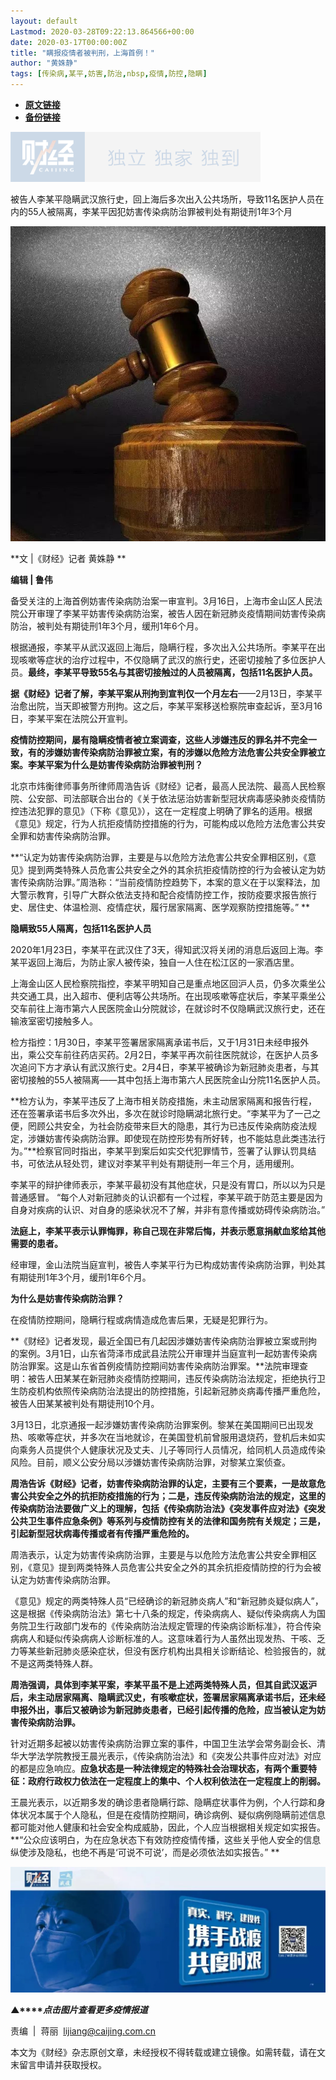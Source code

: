 ```yaml
---
layout: default
Lastmod: 2020-03-28T09:22:13.864566+00:00
date: 2020-03-17T00:00:00Z
title: "瞒报疫情者被判刑，上海首例！"
author: "黄姝静"
tags: [传染病,某平,妨害,防治,nbsp,疫情,防控,隐瞒]
---
```


* [**原文链接**](https://mp.weixin.qq.com/s/4SgGanWikq1eNvmFd0fV_w)
* [**备份链接**](http://archive.today/eFvpW)


![](/images/post/77e6cfb5c7ef66e00d9bd04f74961594.jpg)

被告人李某平隐瞒武汉旅行史，回上海后多次出入公共场所，导致11名医护人员在内的55人被隔离，李某平因犯妨害传染病防治罪被判处有期徒刑1年3个月

![](/images/post/3e31aff79b9383bebba7aca28bfee1f6.jpg)

  

**文 |《财经》记者 黄姝静 **

**编辑 | 鲁伟**

备受关注的上海首例妨害传染病防治案一审宣判。3月16日，上海市金山区人民法院公开审理了李某平妨害传染病防治案，被告人因在新冠肺炎疫情期间妨害传染病防治，被判处有期徒刑1年3个月，缓刑1年6个月。

根据通报，李某平从武汉返回上海后，隐瞒行程，多次出入公共场所。李某平在出现咳嗽等症状的治疗过程中，不仅隐瞒了武汉的旅行史，还密切接触了多位医护人员。**最终，李某平导致55名与其密切接触过的人员被隔离，包括11名医护人员。**

**据《财经》记者了解，李某平案从刑拘到宣判仅一个月左右**——2月13日，李某平治愈出院，当天即被警方刑拘。这之后，李某平案移送检察院审查起诉，至3月16日，李某平案在法院公开宣判。

**疫情防控期间，屡有隐瞒疫情者被立案调查，这些人涉嫌违反的罪名并不完全一致，有的涉嫌妨害传染病防治罪被立案，有的涉嫌以危险方法危害公共安全罪被立案。李某平案为什么是妨害传染病防治罪被判刑？**

北京市炜衡律师事务所律师周浩告诉《财经》记者，最高人民法院、最高人民检察院、公安部、司法部联合出台的《关于依法惩治妨害新型冠状病毒感染肺炎疫情防控违法犯罪的意见》（下称《意见》），这在一定程度上明确了罪名的适用。根据《意见》规定，行为人抗拒疫情防控措施的行为，可能构成以危险方法危害公共安全罪和妨害传染病防治罪。

**“认定为妨害传染病防治罪，主要是与以危险方法危害公共安全罪相区别，《意见》提到两类特殊人员危害公共安全之外的其余抗拒疫情防控的行为会被认定为妨害传染病防治罪。”周浩称：“当前疫情防控趋势下，本案的意义在于以案释法，加大警示教育，引导广大群众依法支持和配合疫情防控工作，按防疫要求报告旅行史、居住史、体温检测、疫情症状，履行居家隔离、医学观察防控措施等。” **

**隐瞒致55人隔离，包括11名医护人员**

2020年1月23日，李某平在武汉住了3天，得知武汉将关闭的消息后返回上海。李某平返回上海后，为防止家人被传染，独自一人住在松江区的一家酒店里。

上海金山区人民检察院指控，李某平明知自己是重点地区回沪人员，仍多次乘坐公共交通工具，出入超市、便利店等公共场所。在出现咳嗽等症状后，李某平乘坐公交车前往上海市第六人民医院金山分院就诊，在就诊时不仅隐瞒武汉旅行史，还在输液室密切接触多人。

检方指控：1月30日，李某平签署居家隔离承诺书后，又于1月31日未经申报外出，乘公交车前往药店买药。2月2日，李某平再次前往医院就诊，在医护人员多次追问下方才承认有武汉旅行史。2月4日，李某平被确诊为新冠肺炎患者，与其密切接触的55人被隔离——其中包括上海市第六人民医院金山分院11名医护人员。

**检方认为，李某平违反了上海市相关防疫措施，未主动居家隔离和报告行程，还在签署承诺书后多次外出，多次在就诊时隐瞒湖北旅行史。“李某平为了一己之便，罔顾公共安全，为社会防疫带来巨大的隐患，其行为已违反传染病防疫法规定，涉嫌妨害传染病防治罪。即使现在防控形势有所好转，也不能姑息此类违法行为。”**检察官同时指出，李某平到案后如实交代犯罪情节，签署了认罪认罚具结书，可依法从轻处罚，建议对李某平判处有期徒刑一年三个月，适用缓刑。

李某平的辩护律师表示，李某平最初没有其他症状，只是没有胃口，所以以为只是普通感冒。 “每个人对新冠肺炎的认识都有一个过程，李某平疏于防范主要是因为自身对疾病的认识、对自身的感染状况不了解，并非有意传播或妨碍传染病防治。”

**法庭上，李某平表示认罪悔罪，称自己现在非常后悔，并表示愿意捐献血浆给其他需要的患者。**

经审理，金山法院当庭宣判，被告人李某平行为已构成妨害传染病防治罪，判处其有期徒刑1年3个月，缓刑1年6个月。

**为什么是妨害传染病防治罪？**

在疫情防控期间，隐瞒行程或病情造成危害后果，无疑是犯罪行为。

**《财经》记者发现，最近全国已有几起因涉嫌妨害传染病防治罪被立案或刑拘的案例。3月1日，山东省菏泽市成武县法院公开审理并当庭宣判一起妨害传染病防治罪案。这是山东省首例疫情防控期间妨害传染病防治罪案。**法院审理查明：被告人田某某在新冠肺炎疫情防控期间，违反传染病防治法规定，拒绝执行卫生防疫机构依照传染病防治法提出的防控措施，引起新冠肺炎病毒传播严重危险，被告人田某某被判处有期徒刑10个月。

3月13日，北京通报一起涉嫌妨害传染病防治罪案例。黎某在美国期间已出现发热、咳嗽等症状，并多次在当地就诊，在美国登机前曾服用退烧药，登机后未如实向乘务人员提供个人健康状况及丈夫、儿子等同行人员情况，给同机人员造成传染风险。目前，顺义公安分局以涉嫌妨害传染病防治罪，对黎某立案侦查。

**周浩告诉《财经》记者，妨害传染病防治罪的认定，主要有三个要素，一是故意危害公共安全之外的抗拒防疫措施的行为；二是，违反传染病防治法的规定，这里的传染病防治法要做广义上的理解，包括《传染病防治法》《突发事件应对法》《突发公共卫生事件应急条例》等系列与疫情防控有关的法律和国务院有关规定；三是，引起新型冠状病毒传播或者有传播严重危险的。**

周浩表示，认定为妨害传染病防治罪，主要是与以危险方法危害公共安全罪相区别，《意见》提到两类特殊人员危害公共安全之外的其余抗拒疫情防控的行为会被认定为妨害传染病防治罪。

《意见》规定的两类特殊人员“已经确诊的新冠肺炎病人”和“新冠肺炎疑似病人”，这是根据《传染病防治法》第七十八条的规定，传染病病人、疑似传染病病人为国务院卫生行政部门发布的《传染病防治法规定管理的传染病诊断标准》，符合传染病病人和疑似传染病病人诊断标准的人。这意味着行为人虽然出现发热、干咳、乏力等某些新冠肺炎感染症状，但没有医疗机构出具相关诊断结论、检验报告的，就不是这两类特殊人群。

**周浩强调，具体到李某平案，李某平虽不是上述两类特殊人员，但其自武汉返沪后，未主动居家隔离、隐瞒武汉史，有咳嗽症状，签署居家隔离承诺书后，还未经申报外出，事后又被确诊为新冠肺炎患者，已经引起传播的危险，应当被认定为妨害传染病防治罪。**

针对近期多起被以妨害传染病防治罪立案的事件，中国卫生法学会常务副会长、清华大学法学院教授王晨光表示，《传染病防治法》和《突发公共事件应对法》对应的都是应急响应。**应急状态是一种法律规定的特殊社会治理状态，有两个重要特征：政府行政权力依法在一定程度上的集中、个人权利依法在一定程度上的削弱。**

王晨光表示，以近期多发的确诊患者隐瞒行踪、隐瞒症状事件为例，个人行踪和身体状况本属于个人隐私，但是在疫情防控期间，确诊病例、疑似病例隐瞒前述信息都可能对他人健康和社会安全构成威胁，因此，个人应当根据相关规定如实报告。**“公众应该明白，为在应急状态下有效防控疫情传播，这些关乎他人安全的信息纵使涉及隐私，也绝不再是‘可说不可说’，而是必须依法如实报告。” **

[![](/images/post/4d24a5670c9a87791ea8b757d030c0d3.jpg)](https://mp.weixin.qq.com/mp/homepage?__biz=MjM5NDU5NTM4MQ==&hid=29&sn=21c0f34c737748fe3b2c372bb40ae622)  

**▲****_点击图片查看更多疫情报道_**

  

  

责编  |  蒋丽  lijiang@caijing.com.cn

本文为《财经》杂志原创文章，未经授权不得转载或建立镜像。如需转载，请在文末留言申请并获取授权。

